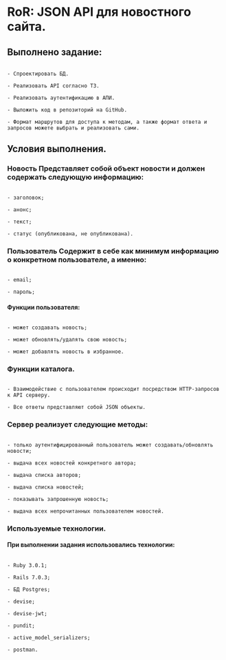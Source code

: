 # RoR: JSON API для новостного сайта.

## Выполнено задание:

```

- Спроектировать БД.

- Реализовать API согласно ТЗ.

- Реализовать аутентификацию в АПИ.

- Выложить код в репозиторий на GitHub.

- Формат маршрутов для доступа к методам, а также формат ответа и запросов можете выбрать и реализовать сами.

```

## Условия выполнения.

### Новость Представляет собой объект новости и должен содержать следующую информацию:

```

- заголовок;

- анонс;

- текст;

- статус (опубликована, не опубликована).

```

### Пользователь Содержит в себе как минимум информацию о конкретном пользователе, а именно:

```

- email;

- пароль;

```

#### Функции пользователя:

```

- может создавать новость;

- может обновлять/удалять свою новость;

- может добавлять новость в избранное.

```

### Функции каталога.

```

- Взаимодействие с пользователем происходит посредством HTTP-запросов к API серверу.

- Все ответы представляют собой JSON объекты.

```

### Сервер реализует следующие методы:

```

- только аутентифицированный пользователь может создавать/обновлять новости;

- выдача всех новостей конкретного автора;

- выдача списка авторов;

- выдача списка новостей;

- показывать запрошенную новость;

- выдача всех непрочитанных пользователем новостей.

```

### Используемые технологии.

#### При выполнении задания использовались технологии:

```

- Ruby 3.0.1;

- Rails 7.0.3;

- БД Postgres;

- devise;

- devise-jwt;

- pundit;

- active_model_serializers;

- postman.

```

